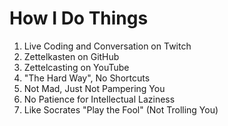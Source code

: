 # How I Do Things

1. Live Coding and Conversation on Twitch
1. Zettelkasten on GitHub
1. Zettelcasting on YouTube
1. "The Hard Way", No Shortcuts
1. Not Mad, Just Not Pampering You
1. No Patience for Intellectual Laziness
1. Like Socrates "Play the Fool" (Not Trolling You)
